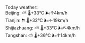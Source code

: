 Today weather:  
Beijing: ⛅️  🌡️+33°C 🌬️↑4km/h  
Tianjin: ⛈   🌡️+32°C 🌬️←19km/h  
Shijiazhuang: ⛅️  🌡️+33°C 🌬️↖4km/h  
Tangshan: ⛅️  🌡️+36°C 🌬️↑14km/h  
